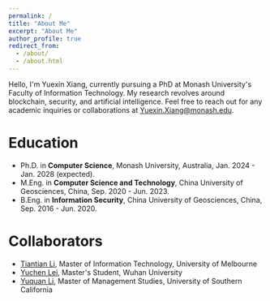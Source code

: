 ```yaml
---
permalink: /
title: "About Me"
excerpt: "About Me"
author_profile: true
redirect_from: 
  - /about/
  - /about.html
---
```


Hello, I'm Yuexin Xiang, currently pursuing a PhD at Monash University's Faculty of Information Technology. My research revolves around blockchain, security, and artificial intelligence. Feel free to reach out for any academic inquiries or collaborations at <u>Yuexin.Xiang@monash.edu</u>.

Education
======
* Ph.D. in **Computer Science**, Monash University, Australia, Jan. 2024 - Jan. 2028 (expected).
* M.Eng. in **Computer Science and Technology**, China University of Geosciences, China, Sep. 2020 - Jun. 2023.
* B.Eng. in **Information Security**, China University of Geosciences, China, Sep. 2016 - Jun. 2020.
 
Collaborators
======
* [Tiantian Li](https://www.linkedin.com/in/tiant-li/), Master of Information Technology, University of Melbourne
* [Yuchen Lei](https://www.linkedin.com/in/yuchen-lei/), Master's Student, Wuhan University
* [Yuquan Li](https://www.linkedin.com/in/yuquan-li-0228/), Master of Management Studies, University of Southern California
<!-- --* Wenxuan Wang, PhD Candidate, Peking University
* Linchuan Xiang, Professor, Huazhong University of Science and Technology>




